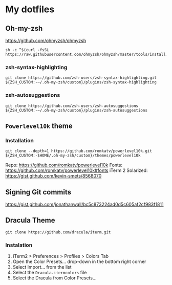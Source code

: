 # My dotfiles
## Oh-my-zsh
https://github.com/ohmyzsh/ohmyzsh
```
sh -c “$(curl -fsSL https://raw.githubusercontent.com/ohmyzsh/ohmyzsh/master/tools/install.sh)”
```
### zsh-syntax-highlighting
```
git clone https://github.com/zsh-users/zsh-syntax-highlighting.git ${ZSH_CUSTOM:-~/.oh-my-zsh/custom}/plugins/zsh-syntax-highlighting
```
### zsh-autosuggestions
```
git clone https://github.com/zsh-users/zsh-autosuggestions ${ZSH_CUSTOM:-~/.oh-my-zsh/custom}/plugins/zsh-autosuggestions
```
## `Powerlevel10k` theme
### Installation
```
git clone --depth=1 https://github.com/romkatv/powerlevel10k.git ${ZSH_CUSTOM:-$HOME/.oh-my-zsh/custom}/themes/powerlevel10k
```
Repo: https://github.com/romkatv/powerlevel10k
Fonts: https://github.com/romkatv/powerlevel10k#fonts
iTerm 2 Solarized: https://gist.github.com/kevin-smets/8568070
## Signing Git commits
https://gist.github.com/jonathanwall/bc5c873224ad0d5c605af2cf983f1811

## Dracula Theme
```
git clone https://github.com/dracula/iterm.git
```
### Instalation
1. iTerm2 > Preferences > Profiles > Colors Tab
2. Open the Color Presets... drop-down in the bottom right corner
3. Select Import... from the list
4. Select the `Dracula.itermcolors` file
5. Select the Dracula from Color Presets...
